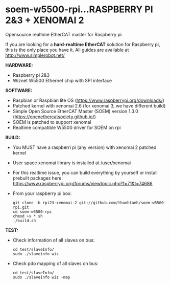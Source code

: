 # soem-w5500-rpi...RASPBERRY PI 2&3 + XENOMAI 2
Opensource realtime EtherCAT master for Raspberry pi 

If you are looking for a **hard-realtime EtherCAT** solution for Raspberry pi, this is the only place you have it. All guides are available at http://www.simplerobot.net/

**HARDWARE:**
+ Raspberry pi 2&3
+ Wiznet W5500 Ethernet chip with SPI interface

**SOFTWARE:**
+ Raspbian or Raspbian lite OS (https://www.raspberrypi.org/downloads/)
+ Patched kernel with xenomai 2.6 (for xenomai 3, we have different build) 
+ Simple Open Source EtherCAT Master (SOEM) version 1.3.0 (https://openethercatsociety.github.io/)
+ SOEM is patched to support xenomai
+ Realtime compatible W5500 driver for SOEM on rpi 

**BUILD:**
* You MUST have a raspberri pi (any version) with xenomai 2 patched kernel
* User space xenomai library is installed at /user/xenomai
* For this realtime issue, you can build everything by yourself or install prebuilt packages here: https://www.raspberrypi.org/forums/viewtopic.php?f=71&t=74686
* From your raspberry pi box:

      git clone -b rpi23-xenomai-2 git://github.com/thanhtamh/soem-w5500-rpi.git
      cd soem-w5500-rpi
      chmod +x *.sh
      ./build.sh
	  
**TEST:**
* Check information of all slaves on bus:

      cd test/slaveInfo/
      sudo ./slaveinfo wiz
	
* Check pdo mapping of all slaves on bus:

      cd test/slaveInfo/
      sudo ./slaveinfo wiz -map
	
